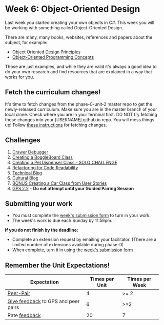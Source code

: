 # Week 6: Object-Oriented Design


Last week you started creating your own objects in C#. This week you will be working with something called Object-Oriented Design. 

There are many, many books, websites, references and papers about the subject, for example:

- [Object Oriented Design Principles](http://www.codeproject.com/Articles/567768/Object-Oriented-Design-Principles)
- [Object-Oriented Programming Concepts](http://www.blackwasp.co.uk/ObjectOrientedConcepts.aspx)

Those are just examples, and while they are valid it's always a good idea to do your own research and find resources that are explained in a way that works for you.

## Fetch the curriculum changes!

It's time to fetch changes from the phase-0-unit-2 master repo to get the newly-released curriculum. Make sure you are in the master branch of your local clone.
Check where you are in your terminal first. DO NOT try fetching these changes into your [USERNAME].github.io repo. You will mess things up! Follow [these instructions](https://github.com/dev-academy-phase0/phase-0-handbook/blob/master/fetching-changes.md) for fetching changes.

## Challenges

1. [Drawer Debugger](1-drawer-debugger)
2. [Creating a BoggleBoard Class](2-BoggleBoard)
3. [Creating a PezDispenser Class - SOLO CHALLENGE](3-PezDispenser-solo-challenge)
4. [Refactoring for Code Readability](4-refactoring)
5. [Technical Blog](5-technical-blog.md) 
6. [Cultural Blog](6-cultural-blog.md)
7. [BONUS Creating a Car Class from User Stories](7-BONUS-CarClass)
8. [GPS 2.2](8-gps2-2) - **Do not attempt until your Guided Pairing Session**

## Submitting your work

- You must complete the [week's submission form](http://goo.gl/forms/mAF7FVgjb1) to turn in your work.
- The week's work is due each Sunday by 11:59pm.  

**if you do not finish by the deadline:**

- Complete an extension request by emailing your facilitator. (There are a limited number of extensions available during phase-0)
- When complete, turn it in using the [week's submission form](http://goo.gl/forms/mAF7FVgjb1)

## Remember the Unit Expectations!

Expectation | Times per Unit | Times per Week
------------|----------|---------
[Peer-Pair](https://github.com/dev-academy-phase0/phase-0-handbook/blob/master/peer-pairing_sessions.md) | 4 | >= 2
[Give feedback](https://socrates.devbootcamp.com/feedback/new) to GPS and peer pairs | 6 | >=2
Rate [feedback](https://socrates.devbootcamp.com/feedback) | 20 | 7
